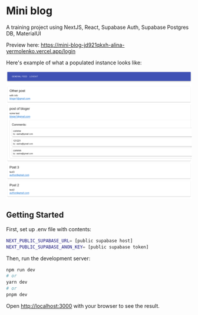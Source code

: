 # Mini blog

A training project using NextJS, React, Supabase Auth, Supabase Postgres DB, MaterialUI

Preview here: 
https://mini-blog-jd921qkxh-alina-yermolenko.vercel.app/login

Here's example of what a populated instance looks like:

![example site](assets/example.png)

## Getting Started

First, set up .env file with contents:
```bash
NEXT_PUBLIC_SUPABASE_URL= [public supabase host]
NEXT_PUBLIC_SUPABASE_ANON_KEY= [public supabase token]
```

Then, run the development server:

```bash
npm run dev
# or
yarn dev
# or
pnpm dev
```


Open [http://localhost:3000](http://localhost:3000) with your browser to see the result.
